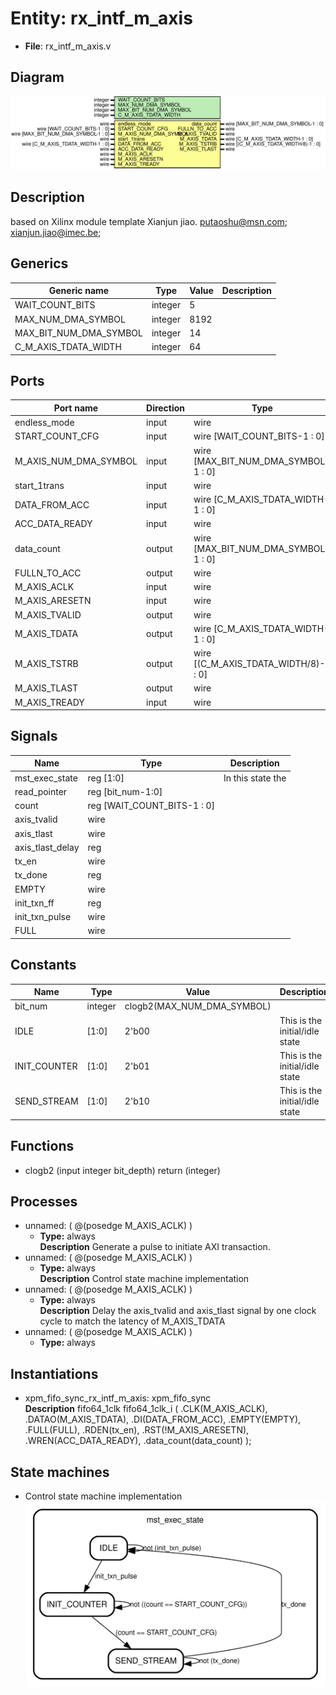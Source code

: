 # Entity: rx_intf_m_axis

- **File**: rx_intf_m_axis.v
## Diagram

![Diagram](rx_intf_m_axis.svg "Diagram")
## Description

 based on Xilinx module template
 Xianjun jiao. putaoshu@msn.com; xianjun.jiao@imec.be;

## Generics

| Generic name           | Type    | Value | Description |
| ---------------------- | ------- | ----- | ----------- |
| WAIT_COUNT_BITS        | integer | 5     |             |
| MAX_NUM_DMA_SYMBOL     | integer | 8192  |             |
| MAX_BIT_NUM_DMA_SYMBOL | integer | 14    |             |
| C_M_AXIS_TDATA_WIDTH   | integer | 64    |             |
## Ports

| Port name             | Direction | Type                                  | Description |
| --------------------- | --------- | ------------------------------------- | ----------- |
| endless_mode          | input     | wire                                  |             |
| START_COUNT_CFG       | input     | wire [WAIT_COUNT_BITS-1 : 0]          |             |
| M_AXIS_NUM_DMA_SYMBOL | input     | wire [MAX_BIT_NUM_DMA_SYMBOL-1 : 0]   |             |
| start_1trans          | input     | wire                                  |             |
| DATA_FROM_ACC         | input     | wire [C_M_AXIS_TDATA_WIDTH-1 : 0]     |             |
| ACC_DATA_READY        | input     | wire                                  |             |
| data_count            | output    | wire [MAX_BIT_NUM_DMA_SYMBOL-1 : 0]   |             |
| FULLN_TO_ACC          | output    | wire                                  |             |
| M_AXIS_ACLK           | input     | wire                                  |             |
| M_AXIS_ARESETN        | input     | wire                                  |             |
| M_AXIS_TVALID         | output    | wire                                  |             |
| M_AXIS_TDATA          | output    | wire [C_M_AXIS_TDATA_WIDTH-1 : 0]     |             |
| M_AXIS_TSTRB          | output    | wire [(C_M_AXIS_TDATA_WIDTH/8)-1 : 0] |             |
| M_AXIS_TLAST          | output    | wire                                  |             |
| M_AXIS_TREADY         | input     | wire                                  |             |
## Signals

| Name             | Type                        | Description                                   |
| ---------------- | --------------------------- | --------------------------------------------- |
| mst_exec_state   | reg [1:0]                   |  In this state the                            |
| read_pointer     | reg [bit_num-1:0]           |                                               |
| count            | reg [WAIT_COUNT_BITS-1 : 0] |                                               |
| axis_tvalid      | wire                        |                                               |
| axis_tlast       | wire                        |                                               |
| axis_tlast_delay | reg                         |                                               |
| tx_en            | wire                        |                                               |
| tx_done          | reg                         |                                               |
| EMPTY            | wire                        |                                               |
| init_txn_ff      | reg                         |                                               |
| init_txn_pulse   | wire                        |                                               |
| FULL             | wire                        |                                               |
## Constants

| Name         | Type    | Value                      | Description                     |
| ------------ | ------- | -------------------------- | ------------------------------- |
| bit_num      | integer | clogb2(MAX_NUM_DMA_SYMBOL) |                                 |
| IDLE         | [1:0]   | 2'b00                      | This is the initial/idle state  |
| INIT_COUNTER | [1:0]   | 2'b01                      | This is the initial/idle state  |
| SEND_STREAM  | [1:0]   | 2'b10                      | This is the initial/idle state  |
## Functions
- clogb2 <font id="function_arguments">(input integer bit_depth)</font> <font id="function_return">return (integer)</font>
## Processes
- unnamed: ( @(posedge M_AXIS_ACLK) )
  - **Type:** always
</br>**Description**
Generate a pulse to initiate AXI transaction. 
- unnamed: ( @(posedge M_AXIS_ACLK) )
  - **Type:** always
</br>**Description**
 Control state machine implementation                              
- unnamed: ( @(posedge M_AXIS_ACLK) )
  - **Type:** always
</br>**Description**
 Delay the axis_tvalid and axis_tlast signal by one clock cycle                                to match the latency of M_AXIS_TDATA                                                         
- unnamed: ( @(posedge M_AXIS_ACLK) )
  - **Type:** always
## Instantiations

- xpm_fifo_sync_rx_intf_m_axis: xpm_fifo_sync
</br>**Description**
 fifo64_1clk fifo64_1clk_i (
     .CLK(M_AXIS_ACLK),
     .DATAO(M_AXIS_TDATA),
     .DI(DATA_FROM_ACC),
     .EMPTY(EMPTY),
     .FULL(FULL),
     .RDEN(tx_en),
     .RST(!M_AXIS_ARESETN),
     .WREN(ACC_DATA_READY),
     .data_count(data_count)
 );

## State machines

- Control state machine implementation![Diagram_state_machine_0]( stm_rx_intf_m_axis_00.svg "Diagram")